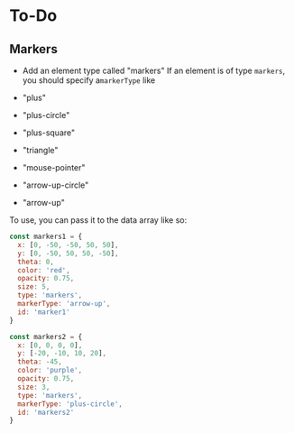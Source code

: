 # To-Do

## Markers

- Add an element type called "markers"
  If an element is of type `markers`, you should specify a`markerType` like

- "plus"
- "plus-circle"
- "plus-square"
- "triangle"
- "mouse-pointer"
- "arrow-up-circle"
- "arrow-up"

To use, you can pass it to the data array like so:

```js
const markers1 = {
  x: [0, -50, -50, 50, 50],
  y: [0, -50, 50, 50, -50],
  theta: 0,
  color: 'red',
  opacity: 0.75,
  size: 5,
  type: 'markers',
  markerType: 'arrow-up',
  id: 'marker1'
}

const markers2 = {
  x: [0, 0, 0, 0],
  y: [-20, -10, 10, 20],
  theta: -45,
  color: 'purple',
  opacity: 0.75,
  size: 3,
  type: 'markers',
  markerType: 'plus-circle',
  id: 'markers2'
}
```
